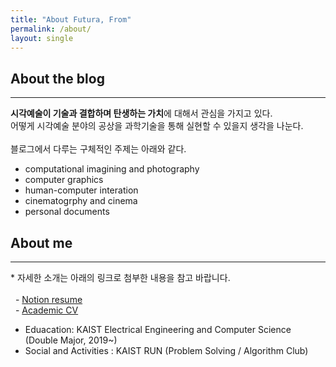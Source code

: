 ```yaml
---
title: "About Futura, From"
permalink: /about/
layout: single
---
```


## About the blog 
---
**시각예술이 기술과 결합하며 탄생하는 가치**에 대해서 관심을 가지고 있다.  
어떻게 시각예술 분야의 공상을 과학기술을 통해 실현할 수 있을지 생각을 나눈다.<br><br>
블로그에서 다루는 구체적인 주제는 아래와 같다. 
- computational imagining and photography 
- computer graphics
- human-computer interation 
- cinematogrphy and cinema 
- personal documents 

## About me 
---
\* 자세한 소개는 아래의 링크로 첨부한 내용을 참고 바랍니다.
<br> <br>
&nbsp;&nbsp;- [Notion resume ](google.com)<br>
&nbsp;&nbsp;- [Academic CV](google.com)

- Eduacation: KAIST Electrical Engineering and Computer Science (Double Major, 2019~)<br>
- Social and Activities : KAIST RUN (Problem Solving / Algorithm Club)
